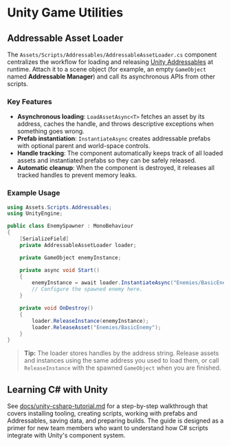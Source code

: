 # Unity Game Utilities

## Addressable Asset Loader
The `Assets/Scripts/Addressables/AddressableAssetLoader.cs` component centralizes the workflow for loading and releasing [Unity Addressables](https://docs.unity3d.com/Packages/com.unity.addressables@latest) at runtime. Attach it to a scene object (for example, an empty `GameObject` named **Addressable Manager**) and call its asynchronous APIs from other scripts.

### Key Features
- **Asynchronous loading**: `LoadAssetAsync<T>` fetches an asset by its address, caches the handle, and throws descriptive exceptions when something goes wrong.
- **Prefab instantiation**: `InstantiateAsync` creates addressable prefabs with optional parent and world-space controls.
- **Handle tracking**: The component automatically keeps track of all loaded assets and instantiated prefabs so they can be safely released.
- **Automatic cleanup**: When the component is destroyed, it releases all tracked handles to prevent memory leaks.

### Example Usage
```csharp
using Assets.Scripts.Addressables;
using UnityEngine;

public class EnemySpawner : MonoBehaviour
{
    [SerializeField]
    private AddressableAssetLoader loader;

    private GameObject enemyInstance;

    private async void Start()
    {
        enemyInstance = await loader.InstantiateAsync("Enemies/BasicEnemy", transform);
        // Configure the spawned enemy here.
    }

    private void OnDestroy()
    {
        loader.ReleaseInstance(enemyInstance);
        loader.ReleaseAsset("Enemies/BasicEnemy");
    }
}
```

> **Tip:** The loader stores handles by the address string. Release assets and instances using the same address you used to load them, or call `ReleaseInstance` with the spawned `GameObject` when you are finished.

## Learning C# with Unity

See [docs/unity-csharp-tutorial.md](docs/unity-csharp-tutorial.md) for a step-by-step walkthrough that covers installing tooling, creating scripts, working with prefabs and Addressables, saving data, and preparing builds. The guide is designed as a primer for new team members who want to understand how C# scripts integrate with Unity's component system.
